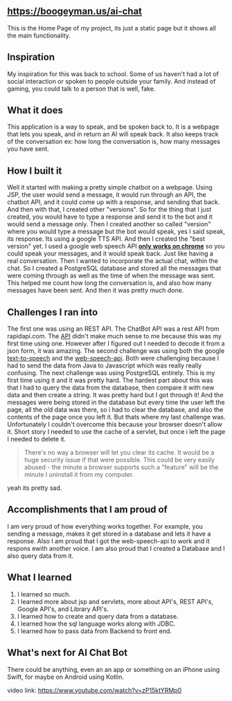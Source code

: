 ## https://boogeyman.us/ai-chat
This is the Home Page of my project, its just a static page but it shows all the main functionality.

## Inspiration
My inspiration for this was back to school. Some of us haven't had a lot of social interaction or spoken to people outside your family. And instead of gaming, you could talk to a person that is well, fake.

## What it does
This application is a way to speak, and be spoken back to. It is a webpage that lets you speak, and in return an AI will speak back. It also keeps track of the conversation ex: how long the conversation is, how many messages you have sent. 

## How I built it
Well it started with making a pretty simple chatbot on a webpage. Using JSP, the user would send a message, it would run through an API, the chatbot API, and it could come up with a response, and sending that back. And then with that, I created other "versions". So for the thing that I just created, you would have to type a response and send it to the bot and it would send a message only. Then I created another so called "version" where you would type a message but the bot would speak, yes I said speak, its response. Its using a google TTS API. And then I created the "best version" yet. I used a google web speech  API **[only works on chrome](https://www.google.com/url?sa=t&rct=j&q=&esrc=s&source=web&cd=&cad=rja&uact=8&ved=2ahUKEwiswvetzaDyAhXNuZ4KHXZpDuMQwqsBegQIBxAB&url=https%3A%2F%2Fwww.youtube.com%2Fwatch%3Fv%3DdQw4w9WgXcQ&usg=AOvVaw0aHtehaphMhOCAkCydRLZU)** so you could speak your messages, and it would speak back. Just like having a real conversation. Then I wanted to incorporate the actual chat, within the chat. So I created a PostgreSQL database and stored all the messages that were coming through as well as the time of when the message was sent. This helped me count how long the conversation is, and also how many messages have been sent. And then it was pretty much done.

## Challenges I ran into
The first one was using an REST API. The ChatBot API was a rest API from rapidapi.com. The [API](https://rapidapi.com/Acobot/api/brainshop-ai/) didn't make much sense to me because this was my first time using one. However after I figured out I needed to decode it from a json form, it was amazing. The second challenge was using both the google [text-to-speech](https://cloud.google.com/text-to-speech/docs/libraries) and the [web-speech-api](https://developers.google.com/web/updates/2014/01/Web-apps-that-talk-Introduction-to-the-Speech-Synthesis-API). Both were challenging because I had to send the data from Java to Javascript which was really really confusing. The next challenge was using PostgreSQL entirely. This is my first time using it and it was pretty hard. The hardest part about this was that I had to query the data from the database, then compare it with new data and then create a string. It was pretty hard but I got through it! And the messages were being stored in the database but every time the user left the page, all the old data was there, so i had to clear the database, and also the contents of the page once you left it. But thats where my last challenge was. Unfortunately I couldn't overcome this because your browser doesn't allow it. Short story I needed to use the cache of a servlet, but once i left the page I needed to delete it. 

> There's no way a browser will let you clear its cache. It would be a huge security issue if that were possible. This could be very easily abused - the minute a browser supports such a "feature" will be the minute I uninstall it from my computer.

yeah its pretty sad.

## Accomplishments that I am proud of
I am very proud of how everything works together. For example, you sending a message, makes it get stored in a database and lets it have a response. Also I am proud that I got the web-speech-api to work and it respons ewith another voice. I am also proud that I created a Database and I also query data from it.

## What I learned
1. I learned so much. 
2. I learned more about jsp and servlets, more about API's, REST API's, Google API's, and Library API's. 
3. I learned how to create and query data from a database. 
4. I learned how the sql language works along with JDBC.
5. I learned how to pass data from Backend to front end.

## What's next for AI Chat Bot
There could be anything, even an an app or something on an iPhone using Swift, for maybe on Android using Kotlin. 

video link: https://www.youtube.com/watch?v=zP15ktYRMp0

